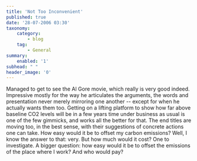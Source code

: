 ```yaml
---
title: 'Not Too Inconvenient'
published: true
date: '28-07-2006 03:30'
taxonomy:
    category:
        - blog
    tag:
        - General
summary:
    enabled: '1'
subhead: " "
header_image: '0'
--- 
```


Managed to get to see the Al Gore movie, which really is very good indeed. Impressive mostly for the way he articulates the arguments, the words and presentation never merely mirroring one another -- except for when he actually wants them too. Getting on a lifting platform to show how far above baseline CO2 levels will be in a few years time under business as usual is one of the few gimmicks, and works all the better for that. The end titles are moving too, in the best sense, with their suggestions of concrete actions one can take. How easy would it be to offset my carbon emissions? Well, I know the answer to that: very. But how much would it cost? One to investigate. A bigger question: how easy would it be to offset the emissions of the place where I work? And who would pay?
